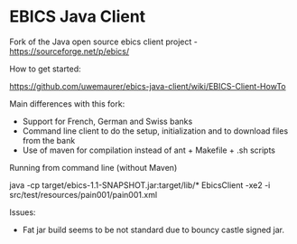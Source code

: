 EBICS Java Client
=====

Fork of the Java open source ebics client project - https://sourceforge.net/p/ebics/

How to get started:

https://github.com/uwemaurer/ebics-java-client/wiki/EBICS-Client-HowTo

Main differences with this fork:

- Support for French, German and Swiss banks
- Command line client to do the setup, initialization and to download files from the bank
- Use of maven for compilation instead of ant + Makefile + .sh scripts

Running from command line (without Maven) 

java -cp target/ebics-1.1-SNAPSHOT.jar:target/lib/* EbicsClient -xe2 -i src/test/resources/pain001/pain001.xml

Issues: 
* Fat jar build seems to be not standard due to bouncy castle signed jar.